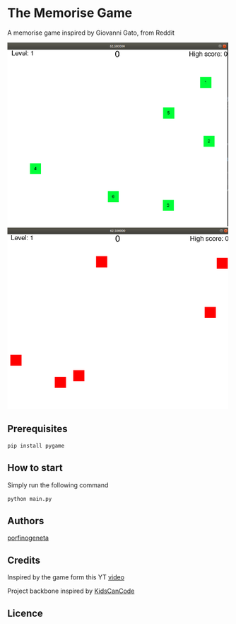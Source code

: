 # The Memorise Game
A memorise game inspired by Giovanni Gato, from Reddit

<img src="resources/first_screen.png" width=500px>

<img src="resources/second_screen.png" width=500px>


## Prerequisites

```bash
pip install pygame
```

## How to start

Simply run the following command

```bash
python main.py
```

## Authors

[porfinogeneta](https://github.com/porfinogeneta)

## Credits

Inspired by the game form this YT [video](https://youtu.be/UzNEYP9YG2M)

Project backbone inspired by [KidsCanCode](https://www.youtube.com/c/KidscancodeOrg/videos)

## Licence

